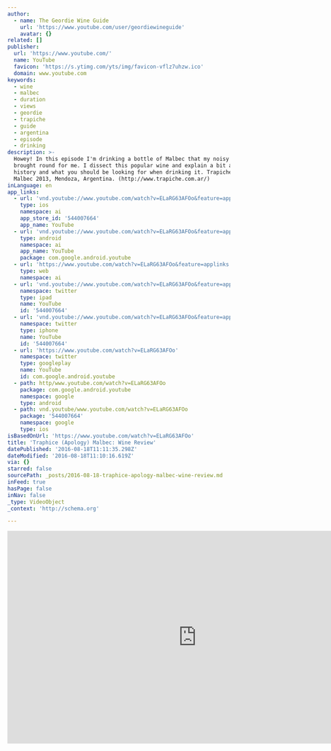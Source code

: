 ```yaml
---
author:
  - name: The Geordie Wine Guide
    url: 'https://www.youtube.com/user/geordiewineguide'
    avatar: {}
related: []
publisher:
  url: 'https://www.youtube.com/'
  name: YouTube
  favicon: 'https://s.ytimg.com/yts/img/favicon-vflz7uhzw.ico'
  domain: www.youtube.com
keywords:
  - wine
  - malbec
  - duration
  - views
  - geordie
  - trapiche
  - guide
  - argentina
  - episode
  - drinking
description: >-
  Howey! In this episode I'm drinking a bottle of Malbec that my noisy neighbors
  brought round for me. I dissect this popular wine and explain a bit about it's
  history and what you should be looking for when drinking it. Trapiche Pure
  Malbec 2013, Mendoza, Argentina. (http://www.trapiche.com.ar/)
inLanguage: en
app_links:
  - url: 'vnd.youtube://www.youtube.com/watch?v=ELaRG63AFOo&feature=applinks'
    type: ios
    namespace: ai
    app_store_id: '544007664'
    app_name: YouTube
  - url: 'vnd.youtube://www.youtube.com/watch?v=ELaRG63AFOo&feature=applinks'
    type: android
    namespace: ai
    app_name: YouTube
    package: com.google.android.youtube
  - url: 'https://www.youtube.com/watch?v=ELaRG63AFOo&feature=applinks'
    type: web
    namespace: ai
  - url: 'vnd.youtube://www.youtube.com/watch?v=ELaRG63AFOo&feature=applinks'
    namespace: twitter
    type: ipad
    name: YouTube
    id: '544007664'
  - url: 'vnd.youtube://www.youtube.com/watch?v=ELaRG63AFOo&feature=applinks'
    namespace: twitter
    type: iphone
    name: YouTube
    id: '544007664'
  - url: 'https://www.youtube.com/watch?v=ELaRG63AFOo'
    namespace: twitter
    type: googleplay
    name: YouTube
    id: com.google.android.youtube
  - path: http/www.youtube.com/watch?v=ELaRG63AFOo
    package: com.google.android.youtube
    namespace: google
    type: android
  - path: vnd.youtube/www.youtube.com/watch?v=ELaRG63AFOo
    package: '544007664'
    namespace: google
    type: ios
isBasedOnUrl: 'https://www.youtube.com/watch?v=ELaRG63AFOo'
title: 'Traphice (Apology) Malbec: Wine Review'
datePublished: '2016-08-18T11:11:35.298Z'
dateModified: '2016-08-18T11:10:16.619Z'
via: {}
starred: false
sourcePath: _posts/2016-08-18-traphice-apology-malbec-wine-review.md
inFeed: true
hasPage: false
inNav: false
_type: VideoObject
_context: 'http://schema.org'

---
```

<iframe src="https://cdn.embedly.com/widgets/media.html?src=https%3A%2F%2Fwww.youtube.com%2Fembed%2FELaRG63AFOo%3Ffeature%3Doembed&amp;url=http%3A%2F%2Fwww.youtube.com%2Fwatch%3Fv%3DELaRG63AFOo&amp;image=https%3A%2F%2Fi.ytimg.com%2Fvi%2FELaRG63AFOo%2Fhqdefault.jpg&amp;key=b7d04c9b404c499eba89ee7072e1c4f7&amp;type=text%2Fhtml&amp;schema=youtube" width="854" height="480" scrolling="no" frameborder="0" allowfullscreen="" style=""></iframe>